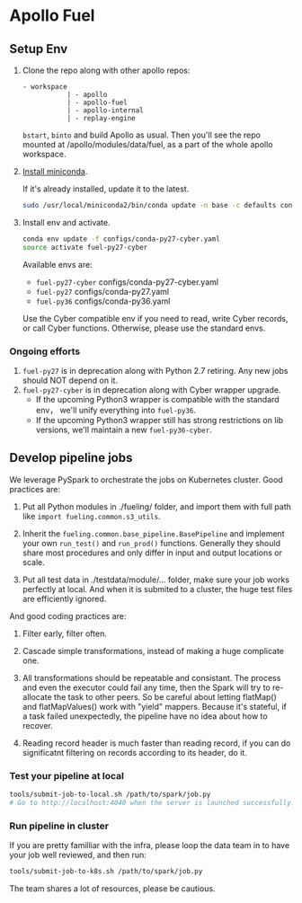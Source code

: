 # Apollo Fuel

## Setup Env

1. Clone the repo along with other apollo repos:

   ```text
   - workspace
              | - apollo
              | - apollo-fuel
              | - apollo-internal
              | - replay-engine
   ```

   `bstart`, `binto` and build Apollo as usual. Then you'll see the repo mounted
   at /apollo/modules/data/fuel, as a part of the whole apollo workspace.

1. [Install miniconda](https://docs.conda.io/en/latest/miniconda.html).

   If it's already installed, update it to the latest.

   ```bash
   sudo /usr/local/miniconda2/bin/conda update -n base -c defaults conda
   ```

1. Install env and activate.

   ```bash
   conda env update -f configs/conda-py27-cyber.yaml
   source activate fuel-py27-cyber
   ```

   Available envs are:
   * `fuel-py27-cyber` configs/conda-py27-cyber.yaml
   * `fuel-py27` configs/conda-py27.yaml
   * `fuel-py36` configs/conda-py36.yaml

   Use the Cyber compatible env if you need to read, write Cyber records, or
   call Cyber functions. Otherwise, please use the standard envs.

### Ongoing efforts

1. `fuel-py27` is in deprecation along with Python 2.7 retiring. Any new jobs
   should NOT depend on it.
1. `fuel-py27-cyber` is in deprecation along with Cyber wrapper upgrade.
   * If the upcoming Python3 wrapper is compatible with the standard env， we'll
     unify everything into `fuel-py36`.
   * If the upcoming Python3 wrapper still has strong restrictions on lib
     versions, we'll maintain a new `fuel-py36-cyber`.

## Develop pipeline jobs

We leverage PySpark to orchestrate the jobs on Kubernetes cluster. Good
practices are:

1. Put all Python modules in ./fueling/ folder, and import them with full path
   like `import fueling.common.s3_utils`.

1. Inherit the `fueling.common.base_pipeline.BasePipeline` and implement your
   own `run_test()` and `run_prod()` functions. Generally they should share most
   procedures and only differ in input and output locations or scale.

1. Put all test data in ./testdata/module/... folder, make sure your job works
   perfectly at local. And when it is submited to a cluster, the huge test files
   are efficiently ignored.

And good coding practices are:

1. Filter early, filter often.

1. Cascade simple transformations, instead of making a huge complicate one.

1. All transformations should be repeatable and consistant. The process and even
   the executor could fail any time, then the Spark will try to re-allocate the
   task to other peers. So be careful about letting flatMap() and
   flatMapValues() work with "yield" mappers. Because it's stateful, if a task
   failed unexpectedly, the pipeline have no idea about how to recover.

1. Reading record header is much faster than reading record, if you can do
   significatnt filtering on records according to its header, do it.

### Test your pipeline at local

```bash
tools/submit-job-to-local.sh /path/to/spark/job.py
# Go to http://localhost:4040 when the server is launched successfully.
```

### Run pipeline in cluster

If you are pretty familliar with the infra, please loop the data team in to have
your job well reviewed, and then run:

```bash
tools/submit-job-to-k8s.sh /path/to/spark/job.py
```

The team shares a lot of resources, please be cautious.
